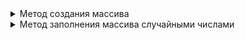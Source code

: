 <details><summary>Метод создания массива</summary>
<p>

``` c++
}
/* Метод создания массива */
double[] MassivCreate()
{
    List<string> lis = new List<string>();
    Console.WriteLine("Enter numbers for massiv, They can be int or double-you can wtite them like 7/8 , 7.8 , 7,8), when done press enter");
    /* ВАЖНО! Сначало создаём список , так как массив должен иметь ограниченный размер */
    while (true)
    {
        Console.Write("Enter number : ");
        string enter = Console.ReadLine();
        /* Замена символов . и / на запятую , что бы был возможен переврд в double */
        if (enter.Contains('.') == true) enter = enter.Replace('.', ',');
        if (enter.Contains('/') == true) enter = enter.Replace('/', ',');
        if (enter == "") break;
        else lis.Add(enter);
    }
    /* ВАЖНО! Переводим списко в массив, благодаря тому что у нас есть длина списка */
    int size = lis.Count;
    double[] mass = new double[size];
    for (int i = 0; i < size; i++)
    {
        mass[i] = double.Parse(lis[i]);
    }
    return mass;
}
```
</p>
</details>

<details><summary>Метод заполнения массива случайными числами</summary>
<p>

Заполнение массива случайными числами от до

``` c++

void FillArray(int[] collection,int minNumber,int maxNumber)
{
    int lenght = collection.Length;
    int index = 0;
    while (index < lenght)
    {
        collection[index] = new Random().Next(minNumber,maxNumber);
        index++;
    }
}
```
Схема создания и подключение метода

``` c++
Console.Write("Enter mass length : ");
int length = int.Parse(Console.ReadLine());
int[] array2 = new int[length];

FillArray(array2,1,10);
```
</p>
</details>
